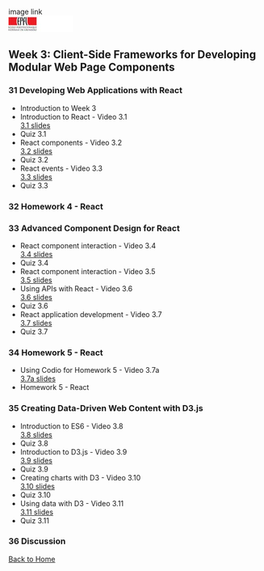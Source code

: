 image link<br>
![img](./img/EPFL200x50.jpeg)

## Week 3: Client-Side Frameworks for Developing Modular Web Page Components

### 31 Developing Web Applications with React
* Introduction to Week 3
* Introduction to React - Video 3.1
<br>[3.1 slides](./3.1_Pages_from_SD4xweek3.pdf)
* Quiz 3.1
* React components - Video 3.2
<br>[3.2 slides](./3.2_Pages_from_SD4xweek3-2.pdf)
* Quiz 3.2
* React events - Video 3.3
<br>[3.3 slides](./3.3_Pages_from_SD4xweek3-3.pdf)
* Quiz 3.3

### 32 Homework 4 - React
### 33 Advanced Component Design for React
* React component interaction - Video 3.4
<br>[3.4 slides](./3.4_Pages_from_SD4xweek3-4.pdf)
* Quiz 3.4
* React component interaction - Video 3.5
<br>[3.5 slides](./3.5_Pages_from_SD4xweek3-5.pdf)
* Using APIs with React - Video 3.6
<br>[3.6 slides](./3.6_Pages_from_SD4xweek3.pdf)
* Quiz 3.6
* React application development - Video 3.7
<br>[3.7 slides](./3.7_Pages_from_SD4xweek3.pdf)
* Quiz 3.7
### 34 Homework 5 - React
* Using Codio for Homework 5 - Video 3.7a
<br>[3.7a slides](./.pdf)
* Homework 5 - React
### 35 Creating Data-Driven Web Content with D3.js
* Introduction to ES6 - Video 3.8
<br>[3.8 slides](./3.8_Pages_from_SD4xweek3-2.pdf)
* Quiz 3.8
* Introduction to D3.js - Video 3.9
<br>[3.9 slides](./3.9_Pages_from_SD4xweek3-3.pdf)
* Quiz 3.9
* Creating charts with D3 - Video 3.10
<br>[3.10 slides](./3.10_Pages_from_SD4xweek3-4.pdf)
* Quiz 3.10
* Using data with D3 - Video 3.11
<br>[3.11 slides](./3.11_Pages_from_SD4xweek3-5.pdf)
* Quiz 3.11
### 36 Discussion


[Back to Home](../index.md)